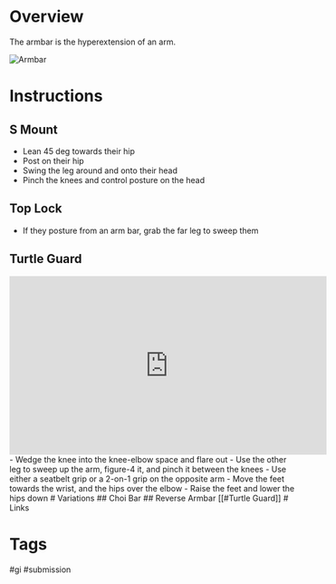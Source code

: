 # Overview
The armbar is the hyperextension of an arm.

![Armbar](https://bjjfanatics.com/cdn/shop/articles/armbar1_1bfa0c0c-0032-410f-b3de-880cebf947e2_1024x1024.jpg?v=1564425862)
# Instructions

## S Mount
- Lean 45 deg towards their hip
- Post on their hip
- Swing the leg around and onto their head
- Pinch the knees and control posture on the head

## Top Lock
- If they posture from an arm bar, grab the far leg to sweep them

## Turtle Guard
<iframe width="560" height="315" src="https://www.youtube.com/embed/uUk00ZAD8Y0" title="YouTube video player" frameborder="0" allow="accelerometer; autoplay; clipboard-write; encrypted-media; gyroscope; picture-in-picture; web-share" allowfullscreen></iframe>
- Wedge the knee into the knee-elbow space and flare out
- Use the other leg to sweep up the arm, figure-4 it, and pinch it between the knees
- Use either a seatbelt grip or a 2-on-1 grip on the opposite arm
- Move the feet towards the wrist, and the hips over the elbow
- Raise the feet and lower the hips down
# Variations
## Choi Bar
## Reverse Armbar
 [[#Turtle Guard]]
# Links

# Tags
 #gi #submission